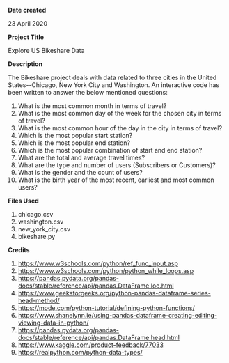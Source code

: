 **Date created**

23 April 2020

**Project Title**

Explore US Bikeshare Data

**Description**

The Bikeshare project deals with data related to three cities in the United States--Chicago, New York City and Washington.
An interactive code has been written to answer the below mentioned questions:
1. What is the most common month in terms of travel?
2. What is the most common day of the week for the chosen city in terms of travel?
3. What is the most common hour of the day in the city in terms of travel?
4. Which is the most popular start station?
5. Which is the most popular end station?
6. Which is the most popular combination of start and end station?
7. What are the total and average travel times?
8. What are the type and number of users (Subscribers or Customers)?
9. What is the gender and the count of users?
10. What is the birth year of the most recent, earliest and most common users?

**Files Used**
1. chicago.csv
2. washington.csv
3. new_york_city.csv
4. bikeshare.py

**Credits**
1. https://www.w3schools.com/python/ref_func_input.asp
2. https://www.w3schools.com/python/python_while_loops.asp
3. https://pandas.pydata.org/pandas-docs/stable/reference/api/pandas.DataFrame.loc.html
4. https://www.geeksforgeeks.org/python-pandas-dataframe-series-head-method/
5. https://mode.com/python-tutorial/defining-python-functions/
6. https://www.shanelynn.ie/using-pandas-dataframe-creating-editing-viewing-data-in-python/
7. https://pandas.pydata.org/pandas-docs/stable/reference/api/pandas.DataFrame.head.html
8. https://www.kaggle.com/product-feedback/77033
9. https://realpython.com/python-data-types/

